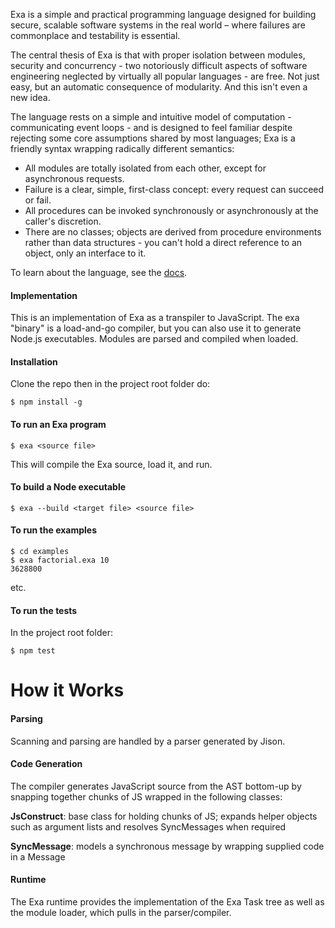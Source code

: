 Exa is a simple and practical programming language designed for building secure, scalable software systems in the real world – where failures are commonplace and testability is essential.

The central thesis of Exa is that with proper isolation between modules, security and concurrency - two notoriously difficult aspects of software engineering neglected by virtually all popular languages - are free. Not just easy, but an automatic consequence of modularity. And this isn't even a new idea.

The language rests on a simple and intuitive model of computation - communicating event loops - and is designed to feel familiar despite rejecting some core assumptions shared by most languages; Exa is a friendly syntax wrapping radically different semantics:

- All modules are totally isolated from each other, except for asynchronous requests.
- Failure is a clear, simple, first-class concept: every request can succeed or fail.
- All procedures can be invoked synchronously or asynchronously at the caller's discretion.
- There are no classes; objects are derived from procedure environments rather than data structures - you can't hold a direct reference to an object, only an interface to it.

To learn about the language, see the [docs](docs).

#### Implementation

This is an implementation of Exa as a transpiler to JavaScript. The exa "binary" is a load-and-go compiler, but you can also use it to generate Node.js executables. Modules are parsed and compiled when loaded.

#### Installation

Clone the repo then in the project root folder do:

    $ npm install -g

#### To run an Exa program

    $ exa <source file>

This will compile the Exa source, load it, and run.

#### To build a Node executable

    $ exa --build <target file> <source file>

#### To run the examples

	$ cd examples
	$ exa factorial.exa 10
	3628800
	
etc.

#### To run the tests 

In the project root folder:

    $ npm test

# How it Works

#### Parsing

Scanning and parsing are handled by a parser generated by Jison.

#### Code Generation

The compiler generates JavaScript source from the AST bottom-up by snapping together chunks of JS wrapped in the following classes:

**JsConstruct**: base class for holding chunks of JS; expands helper objects such as argument lists and resolves SyncMessages when required

**SyncMessage**: models a synchronous message by wrapping supplied code in a Message

#### Runtime

The Exa runtime provides the implementation of the Exa Task tree as well as the module loader, which pulls in the parser/compiler.
